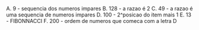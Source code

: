 A. 9 - sequencia dos numeros impares
B. 128 - a razao é 2
C. 49 - a razao é uma sequencia de numeros impares
D. 100 - 2^posicao do item mais 1
E. 13 - FIBONNACCI
F. 200 - ordem de numeros que comeca com a letra D